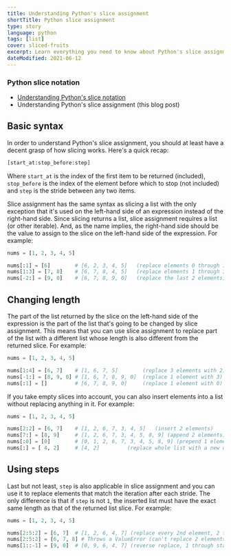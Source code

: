 ```yaml
---
title: Understanding Python's slice assignment
shortTitle: Python slice assignment
type: story
language: python
tags: [list]
cover: sliced-fruits
excerpt: Learn everything you need to know about Python's slice assignment with this handy guide.
dateModified: 2021-06-12
---
```


### Python slice notation

- [Understanding Python's slice notation](/blog/s/python-slice-notation)
- Understanding Python's slice assignment (this blog post)

## Basic syntax

In order to understand Python's slice assignment, you should at least have a decent grasp of how slicing works. Here's a quick recap:

```py
[start_at:stop_before:step]
```

Where `start_at` is the index of the first item to be returned (included), `stop_before` is the index of the element before which to stop (not included) and `step` is the stride between any two items.

Slice assignment has the same syntax as slicing a list with the only exception that it's used on the left-hand side of an expression instead of the right-hand side. Since slicing returns a list, slice assignment requires a list (or other iterable). And, as the name implies, the right-hand side should be the value to assign to the slice on the left-hand side of the expression. For example:

```py
nums = [1, 2, 3, 4, 5]

nums[:1] = [6]        # [6, 2, 3, 4, 5]   (replace elements 0 through 1)
nums[1:3] = [7, 8]    # [6, 7, 8, 4, 5]   (replace elements 1 through 3)
nums[-2:] = [9, 0]    # [6, 7, 8, 9, 0]   (replace the last 2 elements)
```

## Changing length

The part of the list returned by the slice on the left-hand side of the expression is the part of the list that's going to be changed by slice assignment. This means that you can use slice assignment to replace part of the list with a different list whose length is also different from the returned slice. For example:

```py
nums = [1, 2, 3, 4, 5]

nums[1:4] = [6, 7]    # [1, 6, 7, 5]        (replace 3 elements with 2)
nums[-1:] = [8, 9, 0] # [1, 6, 7, 8, 9, 0]  (replace 1 element with 3)
nums[:1] = []         # [6, 7, 8, 9, 0]     (replace 1 element with 0)
```

If you take empty slices into account, you can also insert elements into a list without replacing anything in it. For example:

```py
nums = [1, 2, 3, 4, 5]

nums[2:2] = [6, 7]    # [1, 2, 6, 7, 3, 4, 5]   (insert 2 elements)
nums[7:] = [8, 9]     # [1, 2, 6, 7, 3, 4, 5, 8, 9] (append 2 elements)
nums[:0] = [0]        # [0, 1, 2, 6, 7, 3, 4, 5, 8, 9] (prepend 1 element)
nums[:] = [ 4, 2]     # [4, 2]         (replace whole list with a new one)
```

## Using steps

Last but not least, `step` is also applicable in slice assignment and you can use it to replace elements that match the iteration after each stride. The only difference is that if `step` is not `1`, the inserted list must have the exact same length as that of the returned list slice. For example:

```py
nums = [1, 2, 3, 4, 5]

nums[2:5:2] = [6, 7]  # [1, 2, 6, 4, 7] (replace every 2nd element, 2 through 5)
nums[2:5:2] = [6, 7, 8] # Throws a ValueError (can't replace 2 elements with 3)
nums[1::-1] = [9, 0]  # [0, 9, 6, 4, 7] (reverse replace, 1 through start)
```
